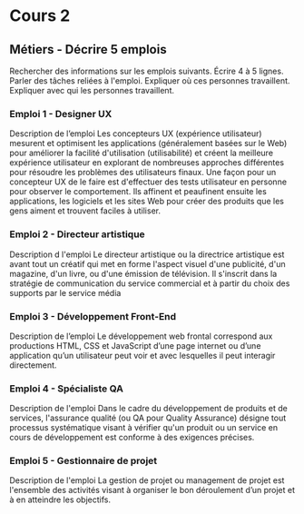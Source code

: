 # Cours 2
## Métiers - Décrire 5 emplois 
Rechercher des informations sur les emplois suivants. Écrire 4 à 5 lignes. Parler des tâches reliées à l'emploi. Expliquer où ces personnes travaillent. Expliquer avec qui les personnes travaillent. 

### Emploi 1 - Designer UX
Description de l’emploi
Les concepteurs UX (expérience utilisateur) mesurent et optimisent les applications (généralement basées sur le Web) pour améliorer la facilité d'utilisation (utilisabilité) et créent la meilleure expérience utilisateur en explorant de nombreuses approches différentes pour résoudre les problèmes des utilisateurs finaux. Une façon pour un concepteur UX de le faire est d'effectuer des tests utilisateur en personne pour observer le comportement. Ils affinent et peaufinent ensuite les applications, les logiciels et les sites Web pour créer des produits que les gens aiment et trouvent faciles à utiliser.

### Emploi 2 - Directeur artistique
Description d l'emploi 
Le directeur artistique ou la directrice artistique est avant tout un créatif qui met en forme l'aspect visuel d'une publicité, d'un magazine, d'un livre, ou d'une émission de télévision. Il s'inscrit dans la stratégie de communication du service commercial et à partir du choix des supports par le service média
### Emploi 3 - Développement Front-End
 
Description de l’emploi Le développement web frontal correspond aux productions HTML, CSS et JavaScript d’une page internet ou d’une application qu’un utilisateur peut voir et avec lesquelles il peut interagir directement.
### Emploi 4 - Spécialiste QA
Description de l'emploi
Dans le cadre du développement de produits et de services, l'assurance qualité (ou QA pour Quality Assurance) désigne tout processus systématique visant à vérifier qu'un produit ou un service en cours de développement est conforme à des exigences précises.
### Emploi 5 - Gestionnaire de projet
Description de l'emploi
La gestion de projet ou management de projet est l'ensemble des activités visant à organiser le bon déroulement d’un projet et à en atteindre les objectifs.


